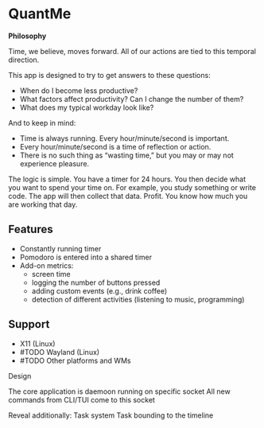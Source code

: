 
# QuantMe

**Philosophy**

Time, we believe, moves forward. All of our actions are tied to this temporal direction.

This app is designed to try to get answers to these questions:
- When do I become less productive?
- What factors affect productivity? Can I change the number of them?
- What does my typical workday look like?

And to keep in mind:
- Time is always running. Every hour/minute/second is important.
- Every hour/minute/second is a time of reflection or action.
- There is no such thing as “wasting time,” but you may or may not experience pleasure.


The logic is simple. You have a timer for 24 hours. You then decide what you want to spend your time on.
For example, you study something or write code. The app will then collect that data.
Profit. You know how much you are working that day.


## Features

- Constantly running timer
- Pomodoro is entered into a shared timer
- Add-on metrics:
  - screen time
  - logging the number of buttons pressed
  - adding custom events (e.g., drink coffee)
  - detection of different activities (listening to music, programming)

## Support

- X11 (Linux)
- #TODO Wayland (Linux)
- #TODO Other platforms and WMs



Design

The core application is daemoon running on specific socket
All new commands from CLI/TUI come to this socket

Reveal additionally:
Task system
Task bounding to the timeline
